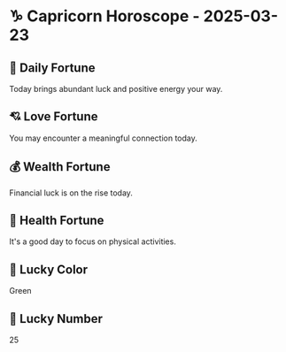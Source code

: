 # ♑ Capricorn Horoscope - 2025-03-23

## 🎯 Daily Fortune

Today brings abundant luck and positive energy your way.

## 💘 Love Fortune

You may encounter a meaningful connection today.

## 💰 Wealth Fortune

Financial luck is on the rise today.

## 🌱 Health Fortune

It's a good day to focus on physical activities.

## 🎨 Lucky Color

Green

## 🔢 Lucky Number

25
